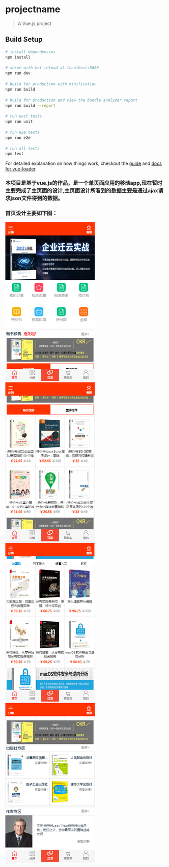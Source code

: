 # projectname

> A Vue.js project

## Build Setup

``` bash
# install dependencies
npm install

# serve with hot reload at localhost:8080
npm run dev

# build for production with minification
npm run build

# build for production and view the bundle analyzer report
npm run build --report

# run unit tests
npm run unit

# run e2e tests
npm run e2e

# run all tests
npm test
```

For detailed explanation on how things work, checkout the [guide](http://vuejs-templates.github.io/webpack/) and [docs for vue-loader](http://vuejs.github.io/vue-loader).

### 本项目是基于vue.js的作品，是一个单页面应用的移动app,现在暂时主要完成了主页面的设计,主页面设计所看到的数据主要是通过ajax请求json文件得到的数据。
### 首页设计主要如下图：
![Image text](https://raw.githubusercontent.com/Bonnie222/Bookstore/master/screenshots/home%20(1).png)
![Image text](https://raw.githubusercontent.com/Bonnie222/Bookstore/master/screenshots/home%20(2).png) <br/>
![Image text](https://raw.githubusercontent.com/Bonnie222/Bookstore/master/screenshots/home%20(3).png)
![Image text](https://raw.githubusercontent.com/Bonnie222/Bookstore/master/screenshots/home%20(4).png)
